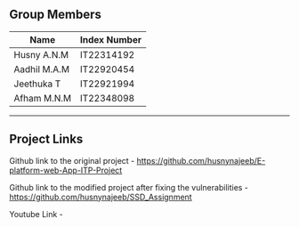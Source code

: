 ## Group Members

| Name         | Index Number |
|--------------|--------------|
| Husny A.N.M  | IT22314192   |
| Aadhil M.A.M | IT22920454   |
| Jeethuka T   | IT22921994   |
| Afham M.N.M  | IT22348098   |

---

## Project Links


Github link to the original project - https://github.com/husnynajeeb/E-platform-web-App-ITP-Project


Github link to the modified project after fixing the vulnerabilities -https://github.com/husnynajeeb/SSD_Assignment


Youtube Link - 
